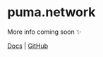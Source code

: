 # puma.network
More info coming soon ✨

[Docs](https://docs.puma.network/) | [GitHub](https://github.com/puma-network)
